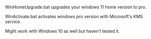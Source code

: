 

WinHomeUpgrade.bat upgrades your windows 11 home version to pro.

WinActivate.bat activates windows pro version with Microsoft's KMS service.

Might work with Windows 10 as well but haven't tested it.
